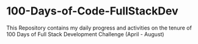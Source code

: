 # 100-Days-of-Code-FullStackDev
This Repository contains my daily progress and activities on the tenure of 100 Days of Full Stack Development Challenge (April - August)
